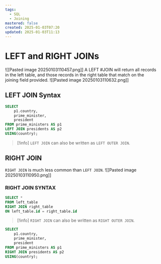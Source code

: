 ```yaml
---
tags:
  - SQL
  - Joining
mastered: false
created: 2025-01-03T07:20
updated: 2025-01-03T11:13
---
```

# LEFT and RIGHT JOINs
![[Pasted image 20250103110457.png]]
A LEFT #JOIN will return all records in the left table, and those records in the right table that match on the joining field provided.
![[Pasted image 20250103110632.png]]
## LEFT JOIN Syntax
```sql
SELECT
	p1.country,
	prime_minister,
	president
FROM prime_ministers AS p1
LEFT JOIN presidents AS p2
USING(country);
```

>[!info]
>`LEFT JOIN` can also be written as `LEFT OUTER JOIN`.

## RIGHT JOIN
`RIGHT JOIN` is much less common than `LEFT JOIN`.
![[Pasted image 20250103110950.png]]
### RIGHT JOIN SYNTAX
```sql
SELECT *
FROM left_table
RIGHT JOIN right_table
ON left_table.id = right_table.id
```

>[!info]
>`RIGHT JOIN` can also be written as `RIGHT OUTER JOIN`.

```sql
SELECT
	p1.country,
	prime_minister,
	president
FROM prime_ministers AS p1
RIGHT JOIN presidents AS p2
USING(country);
```
